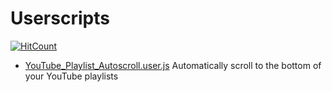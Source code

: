 # Userscripts
[![HitCount](https://hits.dwyl.com/Technetium1/Userscripts.svg)](http://hits.dwyl.com/Technetium1/Userscripts)

* [YouTube_Playlist_Autoscroll.user.js](https://github.com/Technetium1/Userscripts/blob/main/YouTube_Playlist_Autoscroll.user.js) Automatically scroll to the bottom of your YouTube playlists
